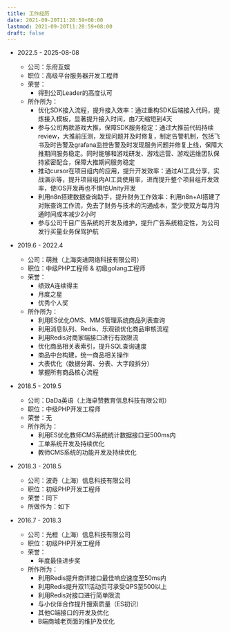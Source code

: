```yaml
---
title: 工作经历
date: 2021-09-20T11:28:59+08:00
lastmod: 2021-09-20T11:28:59+08:00
draft: false
---
```


<!--more-->

- 2022.5 - 2025-08-08
  - 公司：乐府互娱
  - 职位：高级平台服务器开发工程师
  - 荣誉：
    - 得到公司Leader的高度认可
  - 所作所为：
    - 优化SDK接入流程，提升接入效率：通过重构SDK后端接入代码，提炼接入模板，显著提升接入时间，由7天缩短到4天
    - 参与公司两款游戏大推，保障SDK服务稳定：通过大推前代码持续review，大推前压测，发现问题并及时修复，制定告警机制，包括飞书及时告警及grafana监控告警及时发现服务问题并修复上线，保障大推期间服务稳定。同时能够和游戏研发、游戏运营、游戏运维团队保持紧密配合，保障大推期间服务稳定
    - 推动cursor在项目组内的应用，提升开发效率：通过AI工具分享，实战演示等，提升项目组内AI工具使用率，进而提升整个项目组开发效率，使IOS开发再也不惧怕Unity开发
    - 利用n8n搭建数据查询助手，提升财务工作效率：利用n8n+AI搭建了对账查询工作流，免去了财务与技术的沟通成本，至少使双方每月沟通时间成本减少2小时
    - 参与公司千目广告系统的开发及维护，提升广告系统稳定性，为公司发行买量业务保驾护航

- 2019.6 - 2022.4
  - 公司：萌推（上海突进网络科技有限公司）
  - 职位：中级PHP工程师 & 初级golang工程师
  - 荣誉：
    - 绩效A连续得主
    - 月度之星
    - 优秀个人奖
  - 所作所为：
    - 利用ES优化OMS、MMS管理系统商品列表查询
    - 利用消息队列、Redis、乐观锁优化商品审核流程
    - 利用Redis对商家端接口进行有效限流
    - 优化商品相关表索引，提升SQL查询速度
    - 商品中台构建，统一商品相关操作
    - 大表优化（数据分离、分表、大字段拆分）
    - 掌握所有商品核心流程

- 2018.5 - 2019.5
  - 公司：DaDa英语（上海卓赞教育信息科技有限公司）
  - 职位：中级PHP开发工程师
  - 荣誉：无
  - 所作所为：
    - 利用ES优化教师CMS系统统计数据接口至500ms内
    - 工单系统开发及持续优化
    - 教师CMS系统的功能开发及持续优化

- 2018.3 - 2018.5
  - 公司：波奇（上海）信息科技有限公司
  - 职位：初级PHP开发工程师
  - 荣誉：同下
  - 所做作为：如下

- 2016.7 - 2018.3
  - 公司：光橙（上海）信息科技有限公司
  - 职位：初级PHP开发工程师
  - 荣誉：
    - 年度最佳进步奖
  - 所作所为：
    - 利用Redis提升商详接口最佳响应速度至50ms内
    - 利用Redis提升双11活动页可承受QPS至500以上
    - 利用Redis对接口进行简单限流
    - 与小伙伴合作提升搜索质量（ES初识）
    - 其他C端接口的开发及优化
    - B端商城老页面的维护及优化
